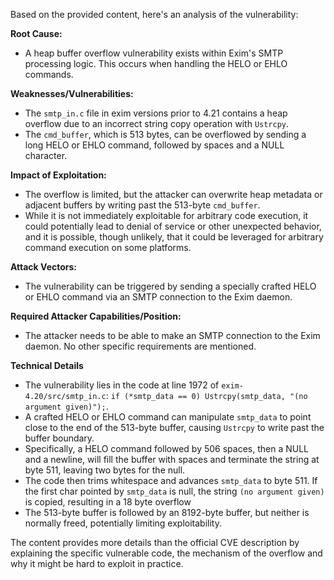 Based on the provided content, here's an analysis of the vulnerability:

**Root Cause:**
- A heap buffer overflow vulnerability exists within Exim's SMTP processing logic. This occurs when handling the HELO or EHLO commands.

**Weaknesses/Vulnerabilities:**
- The `smtp_in.c` file in exim versions prior to 4.21 contains a heap overflow due to an incorrect string copy operation with `Ustrcpy`.
- The `cmd_buffer`, which is 513 bytes, can be overflowed by sending a long HELO or EHLO command, followed by spaces and a NULL character.

**Impact of Exploitation:**
- The overflow is limited, but the attacker can overwrite heap metadata or adjacent buffers by writing past the 513-byte `cmd_buffer`.
- While it is not immediately exploitable for arbitrary code execution, it could potentially lead to denial of service or other unexpected behavior, and it is possible, though unlikely, that it could be leveraged for arbitrary command execution on some platforms.

**Attack Vectors:**
- The vulnerability can be triggered by sending a specially crafted HELO or EHLO command via an SMTP connection to the Exim daemon.

**Required Attacker Capabilities/Position:**
- The attacker needs to be able to make an SMTP connection to the Exim daemon. No other specific requirements are mentioned.

**Technical Details**
- The vulnerability lies in the code at line 1972 of `exim-4.20/src/smtp_in.c`: `if (*smtp_data == 0) Ustrcpy(smtp_data, "(no argument given)");`.
- A crafted HELO or EHLO command can manipulate `smtp_data` to point close to the end of the 513-byte buffer, causing `Ustrcpy` to write past the buffer boundary.
- Specifically, a HELO command followed by 506 spaces, then a NULL and a newline, will fill the buffer with spaces and terminate the string at byte 511, leaving two bytes for the null.
- The code then trims whitespace and advances `smtp_data` to byte 511. If the first char pointed by `smtp_data` is null, the string `(no argument given)` is copied, resulting in a 18 byte overflow
- The 513-byte buffer is followed by an 8192-byte buffer, but neither is normally freed, potentially limiting exploitability.

The content provides more details than the official CVE description by explaining the specific vulnerable code, the mechanism of the overflow and why it might be hard to exploit in practice.